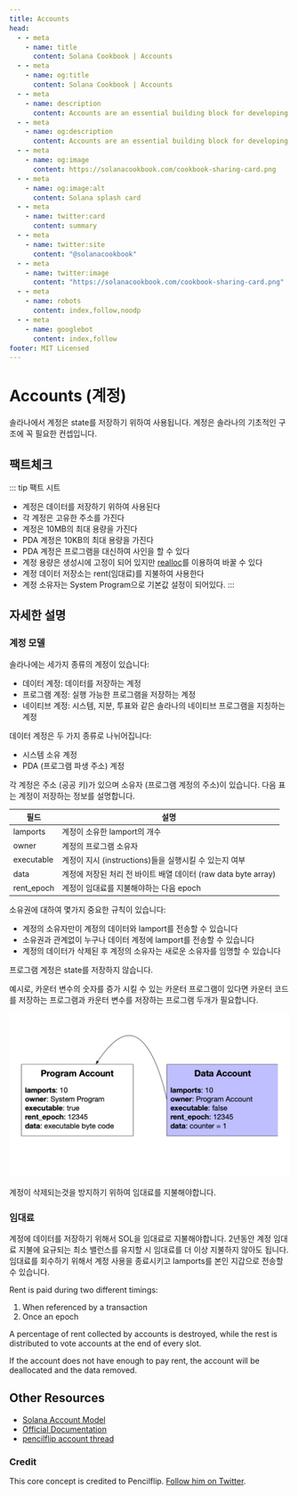 ```yaml
---
title: Accounts
head:
  - - meta
    - name: title
      content: Solana Cookbook | Accounts
  - - meta
    - name: og:title
      content: Solana Cookbook | Accounts
  - - meta
    - name: description
      content: Accounts are an essential building block for developing on Solana. Learn about Accounts and more Core Concepts at The Solana cookbook.
  - - meta
    - name: og:description
      content: Accounts are an essential building block for developing on Solana. Learn about Accounts and more Core Concepts at The Solana cookbook.
  - - meta
    - name: og:image
      content: https://solanacookbook.com/cookbook-sharing-card.png
  - - meta
    - name: og:image:alt
      content: Solana splash card
  - - meta
    - name: twitter:card
      content: summary
  - - meta
    - name: twitter:site
      content: "@solanacookbook"
  - - meta
    - name: twitter:image
      content: "https://solanacookbook.com/cookbook-sharing-card.png"
  - - meta
    - name: robots
      content: index,follow,noodp
  - - meta
    - name: googlebot
      content: index,follow
footer: MIT Licensed
---
```


# Accounts (계정)

솔라나에서 계정은 state를 저장하기 위하여 사용됩니다. 계정은 솔라나의 기초적인 구조에 꼭 필요한 컨셉입니다.

## 팩트체크

::: tip 팩트 시트

- 계정은 데이터를 저장하기 위하여 사용된다
- 각 계정은 고유한 주소를 가진다
- 계정은 10MB의 최대 용량을 가진다
- PDA 계정은 10KB의 최대 용량을 가진다
- PDA 계정은 프로그램을 대신하여 사인을 할 수 있다 
- 계정 용량은 생성시에 고정이 되어 있지만 [realloc](https://solanacookbook.com/references/programs.html#how-to-change-account-size)를 이용하여 바꿀 수 있다
- 계정 데이터 저장소는 rent(임대료)를 지불하여 사용한다
- 계정 소유자는 System Program으로 기본값 설정이 되어있다.
  :::

## 자세한 설명

### 계정 모델

솔라나에는 세가지 종류의 계정이 있습니다:

- 데이터 계정: 데이터를 저장하는 계정
- 프로그램 계정: 실행 가능한 프로그램을 저장하는 계정
- 네이티브 계정: 시스템, 지분, 투표와 같은 솔라나의 네이티브 프로그램을 지칭하는 계정

데이터 계정은 두 가지 종류로 나뉘어집니다:

- 시스템 소유 계정
- PDA (프로그램 파생 주소) 계정

각 계정은 주소 (공공 키)가 있으며 소유자 (프로그램 계정의 주소)이 있습니다. 다음 표는 계정이 저장하는 정보를 설명합니다.

| 필드        | 설명                                    |
| ---------- | ---------------------------------------------- |
| lamports   | 계정이 소유한 lamport의 개수                        |
| owner      | 계정의 프로그램 소유자                                |
| executable | 계정이 지시 (instructions)들을 실행시킬 수 있는지 여부   |
| data       | 계정에 저장된 처리 전 바이트 배열 데이터 (raw data byte array)|
| rent_epoch | 계정이 임대료를 지불해야하는 다음 epoch                 |

소유권에 대하여 몇가지 중요한 규칙이 있습니다:

- 계정의 소유자만이 계정의 데이터와 lamport를 전송할 수 있습니다
- 소유권과 관계없이 누구나 데이터 계정에 lamport를 전송할 수 있습니다
- 계정의 데이터가 삭제된 후 계정의 소유자는 새로운 소유자를 임명할 수 있습니다

프로그램 계정은 state를 저장하지 않습니다.

예시로, 카운터 변수의 숫자를 증가 시킬 수 있는 카운터 프로그램이 있다면 카운터 코드를 저장하는 프로그램과 카운터 변수를 저장하는 프로그램 두개가 필요합니다. 

![](./account_example.jpeg)

계정이 삭제되는것을 방지하기 위하여 임대료를 지불해야합니다.

### 임대료

계정에 데이터를 저장하기 위해서 SOL을 임대료로 지불해야합니다. 2년동안 계정 임대료 지불에 요규되는 최소 밸런스를 유지할 시 임대료를 더 이상 지불하지 않아도 됩니다. 임대료를 회수하기 위해서 계정 사용을 종료시키고 lamports를 본인 지갑으로 전송할 수 있습니다.

Rent is paid during two different timings:

1. When referenced by a transaction
2. Once an epoch

A percentage of rent collected by accounts is destroyed, while the rest is distributed
to vote accounts at the end of every slot.

If the account does not have enough to pay rent, the account will be deallocated and the data
removed.

## Other Resources

- [Solana Account Model](https://solana.wiki/zh-cn/docs/account-model/#account-storage)
- [Official Documentation](https://docs.solana.com/developing/programming-model/accounts)
- [pencilflip account thread](https://twitter.com/pencilflip/status/1452402100470644739)

### Credit

This core concept is credited to Pencilflip. [Follow him on Twitter](https://twitter.com/intent/user?screen_name=pencilflip).
